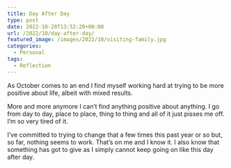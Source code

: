 ```yaml
---
title: Day After Day
type: post
date: 2022-10-28T13:52:20+00:00
url: /2022/10/day-after-day/
featured_image: /images/2022/10/visiting-family.jpg
categories:
  - Personal
tags:
  - Reflection
---
```


As October comes to an end I find myself working hard at trying to be more positive about life, albeit with mixed results.

More and more anymore I can’t find anything positive about anything. I go from day to day, place to place, thing to thing and all of it just pisses me off. I’m so very tired of it.

I’ve committed to trying to change that a few times this past year or so but, so far, nothing seems to work. That’s on me and I know it. I also know that something has got to give as I simply cannot keep going on like this day after day.